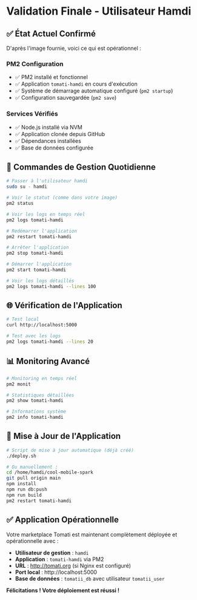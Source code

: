 # Validation Finale - Utilisateur Hamdi

## ✅ État Actuel Confirmé

D'après l'image fournie, voici ce qui est opérationnel :

### PM2 Configuration
- ✅ PM2 installé et fonctionnel
- ✅ Application `tomati-hamdi` en cours d'exécution
- ✅ Système de démarrage automatique configuré (`pm2 startup`)
- ✅ Configuration sauvegardée (`pm2 save`)

### Services Vérifiés
- ✅ Node.js installé via NVM
- ✅ Application clonée depuis GitHub
- ✅ Dépendances installées
- ✅ Base de données configurée

## 🔧 Commandes de Gestion Quotidienne

```bash
# Passer à l'utilisateur hamdi
sudo su - hamdi

# Voir le statut (comme dans votre image)
pm2 status

# Voir les logs en temps réel
pm2 logs tomati-hamdi

# Redémarrer l'application
pm2 restart tomati-hamdi

# Arrêter l'application
pm2 stop tomati-hamdi

# Démarrer l'application
pm2 start tomati-hamdi

# Voir les logs détaillés
pm2 logs tomati-hamdi --lines 100
```

## 🌐 Vérification de l'Application

```bash
# Test local
curl http://localhost:5000

# Test avec les logs
pm2 logs tomati-hamdi --lines 20
```

## 📊 Monitoring Avancé

```bash
# Monitoring en temps réel
pm2 monit

# Statistiques détaillées
pm2 show tomati-hamdi

# Informations système
pm2 info tomati-hamdi
```

## 🚀 Mise à Jour de l'Application

```bash
# Script de mise à jour automatique (déjà créé)
./deploy.sh

# Ou manuellement :
cd /home/hamdi/cool-mobile-spark
git pull origin main
npm install
npm run db:push
npm run build
pm2 restart tomati-hamdi
```

## ✅ Application Opérationnelle

Votre marketplace Tomati est maintenant complètement déployée et opérationnelle avec :

- **Utilisateur de gestion** : `hamdi`
- **Application** : `tomati-hamdi` via PM2
- **URL** : http://tomati.org (si Nginx est configuré)
- **Port local** : http://localhost:5000
- **Base de données** : `tomatii_db` avec utilisateur `tomatii_user`

**Félicitations ! Votre déploiement est réussi !**